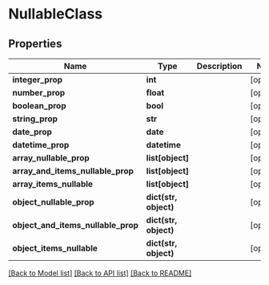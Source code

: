 # NullableClass

## Properties
Name | Type | Description | Notes
------------ | ------------- | ------------- | -------------
**integer_prop** | **int** |  | [optional] 
**number_prop** | **float** |  | [optional] 
**boolean_prop** | **bool** |  | [optional] 
**string_prop** | **str** |  | [optional] 
**date_prop** | **date** |  | [optional] 
**datetime_prop** | **datetime** |  | [optional] 
**array_nullable_prop** | **list[object]** |  | [optional] 
**array_and_items_nullable_prop** | **list[object]** |  | [optional] 
**array_items_nullable** | **list[object]** |  | [optional] 
**object_nullable_prop** | **dict(str, object)** |  | [optional] 
**object_and_items_nullable_prop** | **dict(str, object)** |  | [optional] 
**object_items_nullable** | **dict(str, object)** |  | [optional] 

[[Back to Model list]](../README.md#documentation-for-models) [[Back to API list]](../README.md#documentation-for-api-endpoints) [[Back to README]](../README.md)


